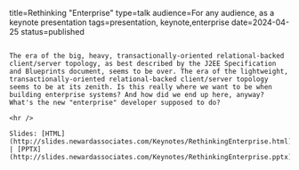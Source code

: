 title=Rethinking "Enterprise"
type=talk
audience=For any audience, as a keynote presentation
tags=presentation, keynote,enterprise
date=2024-04-25
status=published
~~~~~~

The era of the big, heavy, transactionally-oriented relational-backed client/server topology, as best described by the J2EE Specification and Blueprints document, seems to be over. The era of the lightweight, transactionally-oriented relational-backed client/server topology seems to be at its zenith. Is this really where we want to be when building enterprise systems? And how did we end up here, anyway? What's the new "enterprise" developer supposed to do?
    
<hr />

Slides: [HTML](http://slides.newardassociates.com/Keynotes/RethinkingEnterprise.html) | [PPTX](http://slides.newardassociates.com/Keynotes/RethinkingEnterprise.pptx)
